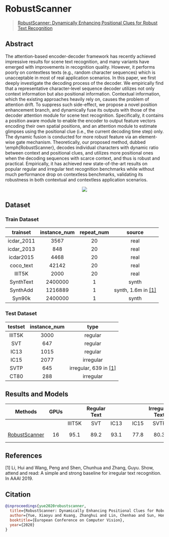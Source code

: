 # RobustScanner

> [RobustScanner: Dynamically Enhancing Positional Clues for Robust Text Recognition](https://arxiv.org/abs/2007.07542)

<!-- [ALGORITHM] -->

## Abstract

The attention-based encoder-decoder framework has recently achieved impressive results for scene text recognition, and many variants have emerged with improvements in recognition quality. However, it performs poorly on contextless texts (e.g., random character sequences) which is unacceptable in most of real application scenarios. In this paper, we first deeply investigate the decoding process of the decoder. We empirically find that a representative character-level sequence decoder utilizes not only context information but also positional information. Contextual information, which the existing approaches heavily rely on, causes the problem of attention drift. To suppress such side-effect, we propose a novel position enhancement branch, and dynamically fuse its outputs with those of the decoder attention module for scene text recognition. Specifically, it contains a position aware module to enable the encoder to output feature vectors encoding their own spatial positions, and an attention module to estimate glimpses using the positional clue (i.e., the current decoding time step) only. The dynamic fusion is conducted for more robust feature via an element-wise gate mechanism. Theoretically, our proposed method, dubbed \\emph\{RobustScanner}, decodes individual characters with dynamic ratio between context and positional clues, and utilizes more positional ones when the decoding sequences with scarce context, and thus is robust and practical. Empirically, it has achieved new state-of-the-art results on popular regular and irregular text recognition benchmarks while without much performance drop on contextless benchmarks, validating its robustness in both contextual and contextless application scenarios.

<div align=center>
<img src="https://user-images.githubusercontent.com/22607038/142798010-eee8795e-8cda-4a7f-a81d-ff9c94af58dc.png"/>
</div>

## Dataset

### Train Dataset

|  trainset  | instance_num | repeat_num |           source           |
| :--------: | :----------: | :--------: | :------------------------: |
| icdar_2011 |     3567     |     20     |            real            |
| icdar_2013 |     848      |     20     |            real            |
| icdar2015  |     4468     |     20     |            real            |
| coco_text  |    42142     |     20     |            real            |
|   IIIT5K   |     2000     |     20     |            real            |
| SynthText  |   2400000    |     1      |           synth            |
|  SynthAdd  |   1216889    |     1      | synth, 1.6m in [\[1\]](#1) |
|   Syn90k   |   2400000    |     1      |           synth            |

### Test Dataset

| testset | instance_num |             type              |
| :-----: | :----------: | :---------------------------: |
| IIIT5K  |     3000     |            regular            |
|   SVT   |     647      |            regular            |
|  IC13   |     1015     |            regular            |
|  IC15   |     2077     |           irregular           |
|  SVTP   |     645      | irregular, 639 in [\[1\]](#1) |
|  CT80   |     288      |           irregular           |

## Results and Models

|                                  Methods                                   | GPUs |        | Regular Text |      |     |      | Irregular Text |      |                                  download                                   |
| :------------------------------------------------------------------------: | :--: | :----: | :----------: | :--: | :-: | :--: | :------------: | :--: | :-------------------------------------------------------------------------: |
|                                                                            |      | IIIT5K |     SVT      | IC13 |     | IC15 |      SVTP      | CT80 |                                                                             |
| [RobustScanner](configs/textrecog/robust_scanner/robustscanner_r31_academic.py) |  16  |  95.1  |     89.2     | 93.1 |     | 77.8 |      80.3      | 90.3 | [model](https://download.openmmlab.com/mmocr/textrecog/robustscanner/robustscanner_r31_academic-5f05874f.pth) \| [log](https://download.openmmlab.com/mmocr/textrecog/robustscanner/20210401_170932.log.json) |

## References

<a id="1">\[1\]</a> Li, Hui and Wang, Peng and Shen, Chunhua and Zhang, Guyu. Show, attend and read: A simple and strong baseline for irregular text recognition. In AAAI 2019.

## Citation

```bibtex
@inproceedings{yue2020robustscanner,
  title={RobustScanner: Dynamically Enhancing Positional Clues for Robust Text Recognition},
  author={Yue, Xiaoyu and Kuang, Zhanghui and Lin, Chenhao and Sun, Hongbin and Zhang, Wayne},
  booktitle={European Conference on Computer Vision},
  year={2020}
}
```
